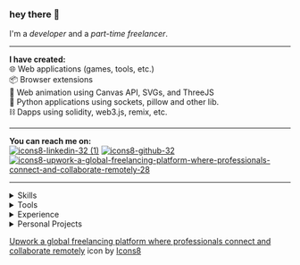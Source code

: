 ### hey there :love_you_gesture:
I'm a _developer_ and a _part-time freelancer_.

<hr />

**I have created:**<br />
:globe_with_meridians: Web applications (games, tools, etc.)<br />
:package: Browser extensions<br />
:diamond_shape_with_a_dot_inside: Web animation using Canvas API, SVGs, and ThreeJS<br />
:memo: Python applications using sockets, pillow and other lib.<br />
:chains: Dapps using solidity, web3.js, remix, etc.

<hr />

**You can reach me on:**<br />
[![icons8-linkedin-32 (1)](https://user-images.githubusercontent.com/59227793/148360670-312d34e3-89e0-4965-9020-14c69105661c.png)](https://www.linkedin.com/in/0-hs-0/)
[![icons8-github-32](https://user-images.githubusercontent.com/59227793/148360567-a68b01c5-2d0c-4bb6-9109-067174f5caac.png)](https://github.com/0-harshit-0)
[![icons8-upwork-a-global-freelancing-platform-where-professionals-connect-and-collaborate-remotely-28](https://user-images.githubusercontent.com/59227793/148360800-cd3902ba-3e57-4803-8e20-3ff21148a21f.png)](https://www.upwork.com/freelancers/~0176e6bae15473d94f)

<hr />

<details>
  <summary>Skills</summary>
  <img src='https://img.shields.io/badge/-HTML-orange?style=for-the-badge' />
  <img src='https://img.shields.io/badge/-CSS-blue?style=for-the-badge' />
  <img src='https://img.shields.io/badge/-JS-yellow?style=for-the-badge' />
  <img src='https://img.shields.io/badge/-ReactJS-rgb(0,200,200)?style=for-the-badge' />
  <img src='https://img.shields.io/badge/-Python-rgb(204,168,52)?style=for-the-badge' />
  <img src='https://img.shields.io/badge/-NodeJS-lightBlue?style=for-the-badge' />
  <img src='https://img.shields.io/badge/-Express-rgb(0, 0, 100)?style=for-the-badge' />
  <img src='https://img.shields.io/badge/-Php-rgb(133, 142, 187)?style=for-the-badge' />
  <img src='https://img.shields.io/badge/-Solidity-grey?style=for-the-badge' />
</details>

<details>
  
  <summary>Tools</summary>
  
  [![image](https://user-images.githubusercontent.com/59227793/165592749-b4567c70-44a4-44c8-b911-d303f069cf44.png)](https://www.figma.com/)
  [![retool (2)](https://user-images.githubusercontent.com/59227793/165596150-2554eca4-2bb7-48ef-9f13-c2e8605453fe.jpg)](https://retool.com/)
  [![image](https://user-images.githubusercontent.com/59227793/165596583-f8df332d-3b79-4711-b717-90c9c7e2c1f4.png)](https://www.airtable.com/)
  [![image](https://user-images.githubusercontent.com/59227793/165596742-69ad728b-26f6-4947-9725-8c98fd58e41c.png)](https://slack.com/)
  
</details>

<details>
  <summary>Experience</summary>
  :briefcase: I'm a part time freelancer on upwork.
</details>

<details>
  
  <summary>Personal Projects</summary>
  
  :card_index_dividers: [Canvas Utility](https://github.com/0-harshit-0/Utility-HTML5Canvas) JavaScript library that provides various data structure and shape functions for creating art and animations using HTML5 Canvas API.<br />
  :performing_arts: [Cryptic](http://0harshit0.pythonanywhere.com/) is an _image steganography_ tool for encoding and decoding text/files in an Image.<br />
  :world_map: [Google Map Scraper](https://addons.mozilla.org/en-US/firefox/addon/google-map-leads-scraper/) is a scraping browser extension. It is used to scrape google map info.<br />
  :space_invader: [SpaceWars](https://spacewars.glitch.me/) is an online, free-to-play<!--, multiplayer--> game, Created using HTML, CSS, JS, Canvas API.<!--, Node, Express, and Socket.io.-->
  
</details>

<a target="_blank" href="https://icons8.com/icon/HKdmFbFm7xQV/upwork-a-global-freelancing-platform-where-professionals-connect-and-collaborate-remotely">Upwork a global freelancing platform where professionals connect and collaborate remotely</a> icon by <a target="_blank" href="https://icons8.com">Icons8</a>

